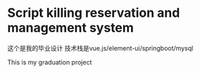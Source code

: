 # Script killing reservation and management system
这个是我的毕业设计
技术栈是vue.js/element-ui/springboot/mysql

This is my graduation project
